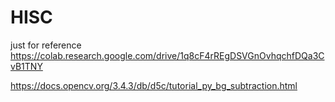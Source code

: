 
# HISC


just for reference
https://colab.research.google.com/drive/1q8cF4rREgDSVGnOvhqchfDQa3CvB1TNY

https://docs.opencv.org/3.4.3/db/d5c/tutorial_py_bg_subtraction.html



